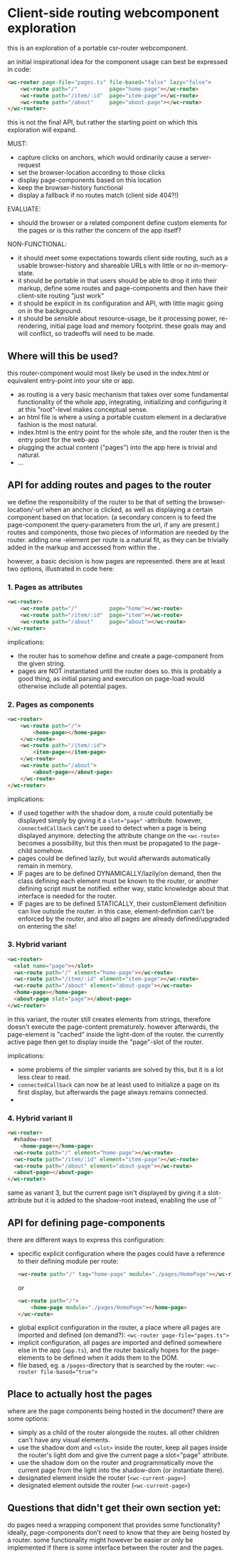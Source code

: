 # Client-side routing webcomponent exploration

this is an exploration of a portable csr-router webcomponent.

an initial inspirational idea for the component usage can best be expressed in code:

```html
<wc-router page-file="pages.ts" file-based="false" lazy="false">
    <wc-route path="/"          page="home-page"></wc-route>
    <wc-route path="/item/:id"  page="item-page"></wc-route>
    <wc-route path="/about"     page="about-page"></wc-route>
</wc-router>
```

this is not the final API, but rather the starting point on which this exploration will expand.

MUST:

- capture clicks on anchors, which would ordinarily cause a server-request
- set the browser-location according to those clicks
- display page-components based on this location
- keep the browser-history functional
- display a fallback if no routes match (client side 404?!)

EVALUATE:

- should the browser or a related component define custom elements for the pages or is this rather the concern of the
  app itself?

NON-FUNCTIONAL:

- it should meet some expectations towards client side routing, such as a usable browser-history and shareable URLs with
  little or no in-memory-state.
- it should be portable in that users should be able to drop it into their markup, define some routes and
  page-components and then have their client-site routing "just work"
- it should be explicit in its configuration and API, with little magic going on in the background.
- it should be sensible about resource-usage, be it processing power, re-rendering, initial page load and memory
  footprint. these goals may and will conflict, so tradeoffs will need to be made.


## Where will this be used?

this router-component would most likely be used in the index.html or equivalent entry-point into your site or app.

- as routing is a very basic mechanism that takes over some fundamental functionality of the whole app,
  integrating, initializing and configuring it at this "root"-level makes conceptual sense.
- an html file is where a using a portable custom element in a declarative fashion is the most natural.
- index.html is the entry point for the whole site, and the router then is the entry point for the web-app
- plugging the actual content ("pages") into the app here is trivial and natural.
- ...

## API for adding routes and pages to the router

we define the responsibility of the router to be that of setting the browser-location/-url when an anchor is clicked, as
well as displaying a certain component based on that location. (a secondary concern is to feed the page-component the
query-parameters from the url, if any are present.)
routes and components, those two pieces of information are needed by the router.
adding one <wc-route>-element per route is a natural fit, as they can be trivially added in the markup and accessed from
within the <wc-router>.

however, a basic decision is how pages are represented. there are at least two options, illustrated in code here:

### 1. Pages as attributes

```html
<wc-router>
    <wc-route path="/"          page="home"></wc-route>
    <wc-route path="/item/:id"  page="item"></wc-route>
    <wc-route path="/about"     page="about"></wc-route>
</wc-router>
```

implications:

- the router has to somehow define and create a page-component from the given string.
- pages are NOT instantiated until the router does so. this is probably a good thing, as initial parsing and execution
  on page-load would otherwise include all potential pages.

### 2. Pages as components

```html
<wc-router>
    <wc-route path="/">
        <home-page></home-page>
    </wc-route>
    <wc-route path="/item/:id">
        <item-page></item-page>
    </wc-route>
    <wc-route path="/about">
        <about-page></about-page>
    </wc-route>
</wc-router>
```

implications:

- if used together with the shadow dom, a route could potentially be displayed simply by giving it a `slot="page"`
  -attribute. however, `connectedCallback` can't be used to detect when a page is being displayed anymore. detecting the
  attribute change on the `<wc-route>` becomes a possibility, but this then must be propagated to the page-child
  somehow.
- pages could be defined lazily, but would afterwards automatically remain in memory.
- IF pages are to be defined DYNAMICALLY/lazily/on demand, then the class defining each element must be known to the
  router, or another defining script must be notified. either way, static knowledge about that interface is needed for
  the router.
- IF pages are to be defined STATICALLY, their customElement definition can live outside the router. in this case,
  element-definition can't be enforced by the router, and also all pages are already defined/upgraded on entering the
  site!

### 3. Hybrid variant

```html
<wc-router>
  <slot name="page"></slot>
  <wc-route path="/" element="home-page"></wc-route>
  <wc-route path="/item/:id" element="item-page"></wc-route>
  <wc-route path="/about" element="about-page"></wc-route>
  <home-page></home-page>
  <about-page slot="page"></about-page>
</wc-router>
```

in this variant, the router still creates elements from strings, therefore doesn't execute the page-content prematurely. however afterwards, the page-element is "cached" inside the light-dom of the router. the currently active page then get to display inside the "page"-slot of the router.

implications:
- some problems of the simpler variants are solved by this, but it is a lot less clear to read.
- `connectedCallback` can now be at least used to initialize a page on its first display, but afterwards the page always remains connected.
- 
### 4. Hybrid variant II

```html
<wc-router>
  #shadow-root
    <home-page></home-page>
  <wc-route path="/" element="home-page"></wc-route>
  <wc-route path="/item/:id" element="item-page"></wc-route>
  <wc-route path="/about" element="about-page"></wc-route>
  <about-page></about-page>
</wc-router>
```

same as variant 3, but the current page isn't displayed by giving it a slot-attribute but it is added to the shadow-root instead, enabling the use of ``


## API for defining page-components

there are different ways to express this configuration:

+ specific explicit configuration where the pages could have a reference to their defining module per route:
  ```html
  <wc-route path="/" tag="home-page" module="./pages/HomePage"></wc-route>
  ```
  or
  ```html
  <wc-route path="/">
      <home-page module="./pages/HomePage"></home-page>
  </wc-route>
  ```
+ global explicit configuration in the router, a place where all pages are imported and defined (on
  demand?): `<wc-router page-file="pages.ts">`
+ implicit configuration, all pages are imported and defined somewhere else in the app (`app.ts`), and the router
  basically hopes for the page-elements to be defined when it adds them to the DOM.
+ file based, eg. a `/pages`-directory that is searched by the router: `<wc-router file-based="true">`

## Place to actually host the pages

where are the page components being hosted in the document? there are some options:

- simply as a child of the router alongside the routes. all other children can't have any visual elements.
- use the shadow dom and `<slot>` inside the router, keep all pages inside the router's light dom and give the current
  page a slot="page" attribute.
- use the shadow dom on the router and programmatically move the current page from the light into the shadow-dom (or
  instantiate there).
- designated element inside the router (`<wc-current-page>`)
- designated element outside the router (`<wc-current-page>`)

## Questions that didn't get their own section yet:

do pages need a wrapping component that provides some functionality?
ideally, page-components don't need to know that they are being hosted by a router. some functionality might however be easier or only be implemented if there is some interface between the router and the pages.
